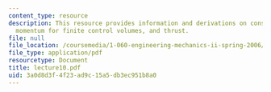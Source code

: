 ```yaml
---
content_type: resource
description: This resource provides information and derivations on conservation of
  momentum for finite control volumes, and thrust.
file: null
file_location: /coursemedia/1-060-engineering-mechanics-ii-spring-2006/3a0d8d3f4f23ad9c15a5db3ec951b8a0_lecture10.pdf
file_type: application/pdf
resourcetype: Document
title: lecture10.pdf
uid: 3a0d8d3f-4f23-ad9c-15a5-db3ec951b8a0
---
```

